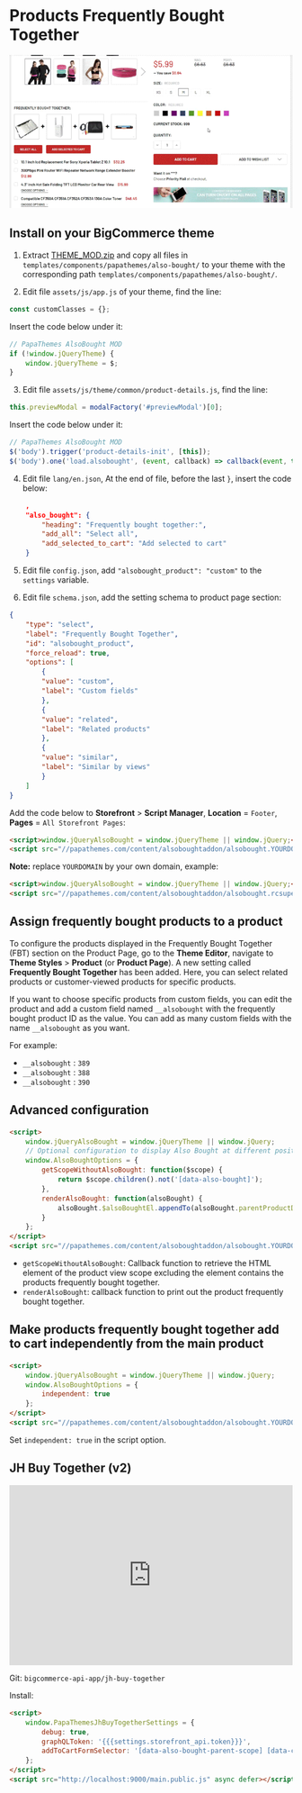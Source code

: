 # Products Frequently Bought Together

![frequently bought together demo](img/frequently-bought-together.gif)

## Install on your BigCommerce theme

1. Extract [THEME_MOD.zip](https://papathemes.com/content/alsoboughtaddon/THEME_MOD.zip) and copy all files in `templates/components/papathemes/also-bought/` to your theme with the corresponding path `templates/components/papathemes/also-bought/`.


2. Edit file `assets/js/app.js` of your theme, find the line:

```js
const customClasses = {};
```

Insert the code below under it:

```js
// PapaThemes AlsoBought MOD
if (!window.jQueryTheme) {
    window.jQueryTheme = $;
}
```


3. Edit file `assets/js/theme/common/product-details.js`, find the line:

```js
this.previewModal = modalFactory('#previewModal')[0];
```

Insert the code below under it:

```js
// PapaThemes AlsoBought MOD
$('body').trigger('product-details-init', [this]);
$('body').one('load.alsobought', (event, callback) => callback(event, this));
```


4. Edit file `lang/en.json`, At the end of file, before the last `}`, insert the code below:

```json
    ,
    "also_bought": {
        "heading": "Frequently bought together:",
        "add_all": "Select all",
        "add_selected_to_cart": "Add selected to cart"
    }
```

5. Edit file `config.json`, add `"alsobought_product": "custom"` to the `settings` variable.

6. Edit file `schema.json`, add the setting schema to product page section:

```json
{
    "type": "select",
    "label": "Frequently Bought Together",
    "id": "alsobought_product",
    "force_reload": true,
    "options": [
        {
        "value": "custom",
        "label": "Custom fields"
        },
        {
        "value": "related",
        "label": "Related products"
        },
        {
        "value": "similar",
        "label": "Similar by views"
        }
    ]
}
```


Add the code below to **Storefront** > **Script Manager**, **Location** = `Footer`, **Pages** = `All Storefront Pages`:

```html
<script>window.jQueryAlsoBought = window.jQueryTheme || window.jQuery;</script>
<script src="//papathemes.com/content/alsoboughtaddon/alsobought.YOURDOMAIN.js" async></script>
```

**Note:** replace `YOURDOMAIN` by your own domain, example:

```html
<script>window.jQueryAlsoBought = window.jQueryTheme || window.jQuery;</script>
<script src="//papathemes.com/content/alsoboughtaddon/alsobought.rcsuperstore.com.js" async></script>

```


## Assign frequently bought products to a product

To configure the products displayed in the Frequently Bought Together (FBT) section on the Product Page, go to the **Theme Editor**, navigate to **Theme Styles** > **Product** (or **Product Page**). A new setting called **Frequently Bought Together** has been added. Here, you can select related products or customer-viewed products for specific products.

If you want to choose specific products from custom fields, you can edit the product and add a custom field named `__alsobought` with the frequently bought product ID as the value. You can add as many custom fields with the name `__alsobought` as you want.

For example:

* `__alsobought` : `389`
* `__alsobought` : `388`
* `__alsobought` : `390`



## Advanced configuration

```html
<script>
    window.jQueryAlsoBought = window.jQueryTheme || window.jQuery;
    // Optional configuration to display Also Bought at different position:
    window.AlsoBoughtOptions = {
        getScopeWithoutAlsoBought: function($scope) {
            return $scope.children().not('[data-also-bought]');
        },
        renderAlsoBought: function(alsoBought) {
            alsoBought.$alsoBoughtEl.appendTo(alsoBought.parentProductDetails.$scope);
        }
    };
</script>
<script src="//papathemes.com/content/alsoboughtaddon/alsobought.YOURDOMAIN.js" async></script>
```

- `getScopeWithoutAlsoBought`: Callback function to retrieve the HTML element of the product view scope excluding the element contains the products frequently bought together.
- `renderAlsoBought`: callback function to print out the product frequently bought together.


## Make products frequently bought together add to cart independently from the main product

```html
<script>
    window.jQueryAlsoBought = window.jQueryTheme || window.jQuery;
    window.AlsoBoughtOptions = {
        independent: true
    };
</script>
<script src="//papathemes.com/content/alsoboughtaddon/alsobought.YOURDOMAIN.js" async></script>
```

Set `independent: true` in the script option.


## JH Buy Together (v2)

<div style="position: relative; padding-bottom: 63.53166986564299%; height: 0;"><iframe src="https://www.loom.com/embed/b20330e4f8d4448787be517e6d110d28" frameborder="0" webkitallowfullscreen mozallowfullscreen allowfullscreen style="position: absolute; top: 0; left: 0; width: 100%; height: 100%;"></iframe></div>

Git: `bigcommerce-api-app/jh-buy-together`

Install:

```html
<script>
    window.PapaThemesJhBuyTogetherSettings = {
        debug: true,
        graphQLToken: '{{{settings.storefront_api.token}}}',
        addToCartFormSelector: '[data-also-bought-parent-scope] [data-cart-item-add]',
    };
</script>
<script src="http://localhost:9000/main.public.js" async defer></script>
```
